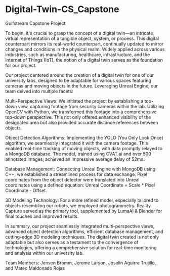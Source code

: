 # Digital-Twin-CS_Capstone
Gulfstream Capstone Project

To begin, it's crucial to grasp the concept of a digital twin—an intricate virtual representation of a tangible object, system, or process. This digital counterpart mirrors its real-world counterpart, continually updated to mirror changes and conditions in the physical realm. Widely applied across various industries, such as manufacturing, healthcare, infrastructure, and the Internet of Things (IoT), the notion of a digital twin serves as the foundation for our project.

Our project centered around the creation of a digital twin for one of our university labs, designed to be adaptable for various spaces featuring cameras and moving objects in the future. Leveraging Unreal Engine, our team delved into multiple facets:

Multi-Perspective Views:
We initiated the project by establishing a top-down view, capturing footage from security cameras within the lab. Utilizing OpenCV with Python, we transformed this footage into a comprehensive top-down perspective. This not only offered enhanced visibility of the designated area but also provided accurate distance references between objects.

Object Detection Algorithms:
Implementing the YOLO (You Only Look Once) algorithm, we seamlessly integrated it with the camera footage. This enabled real-time tracking of moving objects, with data promptly relayed to a MongoDB database. The model, trained using CVAT.ai and over 500 annotated images, achieved an impressive average delay of 52ms.

Database Management:
Connecting Unreal Engine with MongoDB using C++, we established a streamlined process for data exchange. Pixel coordinates from the object detector were translated into Unreal coordinates using a defined equation: Unreal Coordinate = Scale * Pixel Coordinate - Offset.

3D Modeling Technology:
For a more refined model, especially tailored to objects resembling our robots, we employed photogrammetry. Reality Capture served as the primary tool, supplemented by LumaAI & Blender for final touches and improved results.

In summary, our project seamlessly integrated multi-perspective views, advanced object detection algorithms, efficient database management, and cutting-edge 3D modeling techniques. The digital twin created is not only adaptable but also serves as a testament to the convergence of technologies, offering a comprehensive solution for real-time monitoring and analysis within our university lab.



Team Members: Jensen Bromm, Jerome Larson, Joselin Aguirre Trujillo, and Mateo Maldonado Rojas
